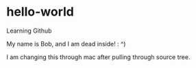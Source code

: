 # hello-world
Learning Github

My name is Bob, and I am dead inside! :   ^)

I am changing this through mac after pulling through source tree.
